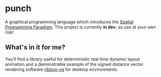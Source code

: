 # punch
A graphical programming language which introduces the [Spatial Programming Paradigm](https://www.scribd.com/document/330109881/On-Spatial-Programming). 
This project is currently **in dev**, so use at your own risk!

## What's in it for me?
You'll find a library useful for deterministic real time dynamic layout animation and a demonstrable example of the signed distance vector rendering software [ribbon-vg](https://github.com/Cawfree/ribbon-vg) for desktop environments.
